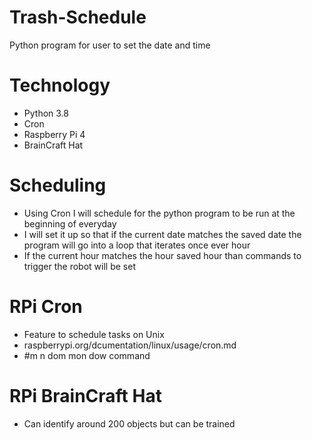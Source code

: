 # Trash-Schedule
Python program for user to set the date and time

# Technology
* Python 3.8
* Cron
* Raspberry Pi 4
* BrainCraft Hat

# Scheduling
* Using Cron I will schedule for the python program to be run at the beginning of everyday
* I will set it up so that if the current date matches the saved date the program will go into a loop that iterates once ever hour
* If the current hour matches the hour saved hour than commands to trigger the robot will be set

# RPi Cron
* Feature to schedule tasks on Unix
* raspberrypi.org/dcumentation/linux/usage/cron.md
* #m n dom mon dow command

# RPi BrainCraft Hat
* Can identify around 200 objects but can be trained
